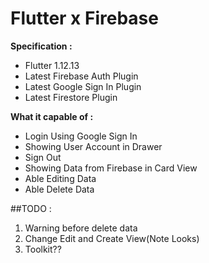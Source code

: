 # Flutter x Firebase

**Specification :**
- Flutter 1.12.13
- Latest Firebase Auth Plugin
- Latest Google Sign In Plugin
- Latest Firestore Plugin

**What it capable of :**
- Login Using Google Sign In
- Showing User Account in Drawer
- Sign Out
- Showing Data from Firebase in Card View
- Able Editing Data
- Able Delete Data

##TODO :

1. Warning before delete data
2. Change Edit and Create View(Note Looks)
3. Toolkit??
